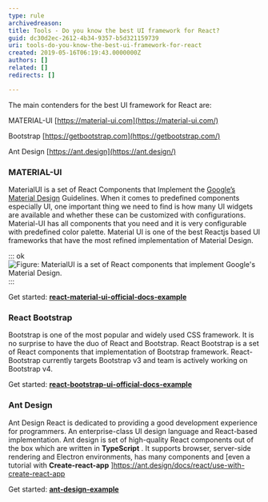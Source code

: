 ```yaml
---
type: rule
archivedreason: 
title: Tools - Do you know the best UI framework for React?
guid: dc30d2ec-2612-4b34-9357-b5d321159739
uri: tools-do-you-know-the-best-ui-framework-for-react
created: 2019-05-16T06:19:43.0000000Z
authors: []
related: []
redirects: []

---
```


The main contenders for the best UI framework for React are:

<!--endintro-->

MATERIAL-UI     [https://material-ui.com](https://material-ui.com/)

Bootstrap     [https://getbootstrap.com](https://getbootstrap.com/)

Ant Design     [https://ant.design](https://ant.design/)

### MATERIAL-UI


MaterialUI is a set of React Components that Implement the [Google’s Material Design](https://material.io/guidelines/material-design/introduction.html) Guidelines. When it comes to predefined components especially UI, one important thing we need to find is how many UI widgets are available and whether these can be customized with configurations. Material-UI has all components that you need and it is very configurable with predefined color palette. Material UI is one of the best Reactjs based UI frameworks that have the most refined implementation of Material Design.





::: ok  
![Figure: MaterialUI is a set of React components that implement Google's Material Design.](Snipaste\_2019-05-14\_18-04-27.jpg)  
:::


Get started:        [**react-material-ui-official-docs-example**](https://stackblitz.com/edit/react-material-ui-official-docs-example)

### React Bootstrap


Bootstrap is one of the most popular and widely used CSS framework. It is no surprise to have the duo of React and Bootstrap. React Bootstrap is a set of React components that implementation of Bootstrap framework. React-Bootstrap currently targets Bootstrap v3 and team is actively working on Bootstrap v4.

Get started:        [**react-bootstrap-ui-official-docs-example**](https://stackblitz.com/edit/react-bootstrap-examples)

### Ant Design


Ant Design React is dedicated to providing a good development experience for programmers. An enterprise-class UI design language and React-based implementation. Ant design is set of high-quality React components out of the box which are written in         **TypeScript** . It supports browser, server-side rendering and Electron environments, has many components and [even a tutorial with         **Create-react-app** ]https://ant.design/docs/react/use-with-create-react-app

Get started:        [**ant-design-example**](https://codesandbox.io/s/wk04r016q8?from-embed)

